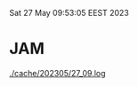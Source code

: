 Sat 27 May 09:53:05 EEST 2023
# JAM
<a href='./cache/202305/27_09.log'>./cache/202305/27_09.log</a>
